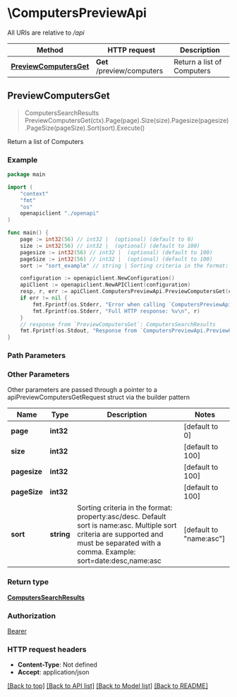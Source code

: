 # \ComputersPreviewApi

All URIs are relative to */api*

Method | HTTP request | Description
------------- | ------------- | -------------
[**PreviewComputersGet**](ComputersPreviewApi.md#PreviewComputersGet) | **Get** /preview/computers | Return a list of Computers 



## PreviewComputersGet

> ComputersSearchResults PreviewComputersGet(ctx).Page(page).Size(size).Pagesize(pagesize).PageSize(pageSize).Sort(sort).Execute()

Return a list of Computers 



### Example

```go
package main

import (
    "context"
    "fmt"
    "os"
    openapiclient "./openapi"
)

func main() {
    page := int32(56) // int32 |  (optional) (default to 0)
    size := int32(56) // int32 |  (optional) (default to 100)
    pagesize := int32(56) // int32 |  (optional) (default to 100)
    pageSize := int32(56) // int32 |  (optional) (default to 100)
    sort := "sort_example" // string | Sorting criteria in the format: property:asc/desc. Default sort is name:asc. Multiple sort criteria are supported and must be separated with a comma. Example: sort=date:desc,name:asc (optional) (default to "name:asc")

    configuration := openapiclient.NewConfiguration()
    apiClient := openapiclient.NewAPIClient(configuration)
    resp, r, err := apiClient.ComputersPreviewApi.PreviewComputersGet(context.Background()).Page(page).Size(size).Pagesize(pagesize).PageSize(pageSize).Sort(sort).Execute()
    if err != nil {
        fmt.Fprintf(os.Stderr, "Error when calling `ComputersPreviewApi.PreviewComputersGet``: %v\n", err)
        fmt.Fprintf(os.Stderr, "Full HTTP response: %v\n", r)
    }
    // response from `PreviewComputersGet`: ComputersSearchResults
    fmt.Fprintf(os.Stdout, "Response from `ComputersPreviewApi.PreviewComputersGet`: %v\n", resp)
}
```

### Path Parameters



### Other Parameters

Other parameters are passed through a pointer to a apiPreviewComputersGetRequest struct via the builder pattern


Name | Type | Description  | Notes
------------- | ------------- | ------------- | -------------
 **page** | **int32** |  | [default to 0]
 **size** | **int32** |  | [default to 100]
 **pagesize** | **int32** |  | [default to 100]
 **pageSize** | **int32** |  | [default to 100]
 **sort** | **string** | Sorting criteria in the format: property:asc/desc. Default sort is name:asc. Multiple sort criteria are supported and must be separated with a comma. Example: sort&#x3D;date:desc,name:asc | [default to &quot;name:asc&quot;]

### Return type

[**ComputersSearchResults**](ComputersSearchResults.md)

### Authorization

[Bearer](../README.md#Bearer)

### HTTP request headers

- **Content-Type**: Not defined
- **Accept**: application/json

[[Back to top]](#) [[Back to API list]](../README.md#documentation-for-api-endpoints)
[[Back to Model list]](../README.md#documentation-for-models)
[[Back to README]](../README.md)


